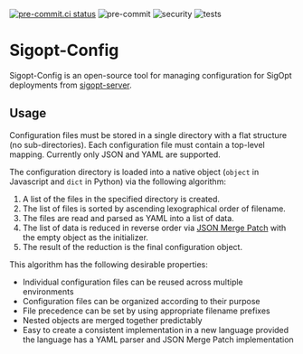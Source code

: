 <!--
Copyright © 2023 Intel Corporation

SPDX-License-Identifier: MIT
-->

[![pre-commit.ci status](https://results.pre-commit.ci/badge/github/sigopt/sigopt-config/main.svg)](https://results.pre-commit.ci/latest/github/sigopt/sigopt-config/main)
![pre-commit](https://github.com/sigopt/sigopt-config/actions/workflows/pre-commit.yml/badge.svg)
![security](https://github.com/sigopt/sigopt-config/actions/workflows/security.yml/badge.svg)
![tests](https://github.com/sigopt/sigopt-config/actions/workflows/tests.yml/badge.svg)

# Sigopt-Config

Sigopt-Config is an open-source tool for managing configuration for SigOpt deployments from [sigopt-server](https://github.com/sigopt/sigopt-server).

## Usage

Configuration files must be stored in a single directory with a flat structure (no sub-directories). Each configuration file must contain a top-level mapping. Currently only JSON and YAML are supported.

The configuration directory is loaded into a native object (`object` in Javascript and `dict` in Python) via the following algorithm:

1.  A list of the files in the specified directory is created.
2.  The list of files is sorted by ascending lexographical order of filename.
3.  The files are read and parsed as YAML into a list of data.
4.  The list of data is reduced in reverse order via [JSON Merge Patch](https://datatracker.ietf.org/doc/html/rfc7386) with the empty object as the initializer.
5.  The result of the reduction is the final configuration object.

This algorithm has the following desirable properties:

- Individual configuration files can be reused across multiple environments
- Configuration files can be organized according to their purpose
- File precedence can be set by using appropriate filename prefixes
- Nested objects are merged together predictably
- Easy to create a consistent implementation in a new language provided the language has a YAML parser and JSON Merge Patch implementation
